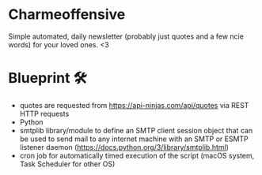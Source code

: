 # Charmeoffensive
Simple automated, daily newsletter (probably just quotes and a few ncie words) for your loved ones. &lt;3

# Blueprint 🛠️
- quotes are requested from https://api-ninjas.com/api/quotes via REST HTTP requests
- Python
- smtplib library/module to define an SMTP client session object that can be used to send mail to any internet machine with an SMTP or ESMTP listener daemon (https://docs.python.org/3/library/smtplib.html)
- cron job for automatically timed execution of the script (macOS system, Task Scheduler for other OS)
